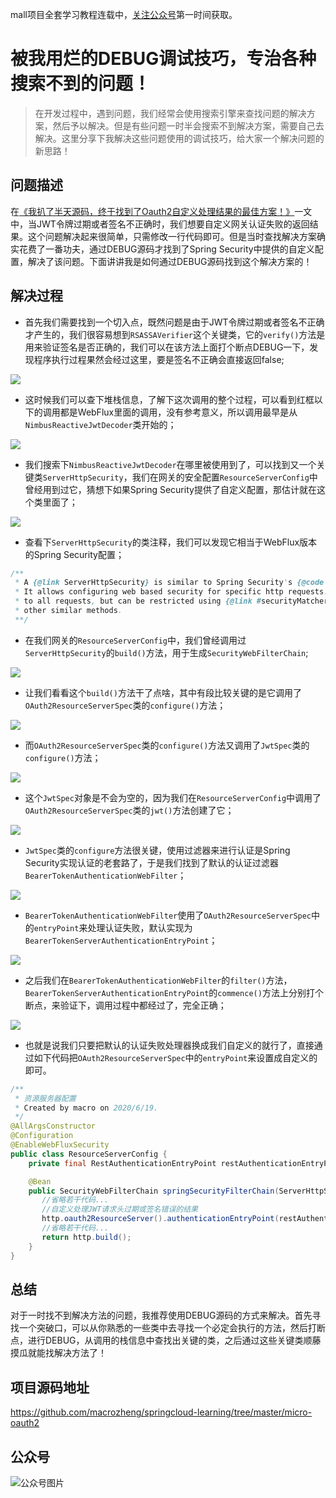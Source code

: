 mall项目全套学习教程连载中，[关注公众号](#公众号)第一时间获取。

# 被我用烂的DEBUG调试技巧，专治各种搜索不到的问题！

> 在开发过程中，遇到问题，我们经常会使用搜索引擎来查找问题的解决方案，然后予以解决。但是有些问题一时半会搜索不到解决方案，需要自己去解决。这里分享下我解决这些问题使用的调试技巧，给大家一个解决问题的新思路！

## 问题描述

在[《我扒了半天源码，终于找到了Oauth2自定义处理结果的最佳方案！》](https://mp.weixin.qq.com/s/f1fDd98nnMJRexyJ3bydiw)一文中，当JWT令牌过期或者签名不正确时，我们想要自定义网关认证失败的返回结果。这个问题解决起来很简单，只需修改一行代码即可。但是当时查找解决方案确实花费了一番功夫，通过DEBUG源码才找到了Spring Security中提供的自定义配置，解决了该问题。下面讲讲我是如何通过DEBUG源码找到这个解决方案的！

## 解决过程

- 首先我们需要找到一个切入点，既然问题是由于JWT令牌过期或者签名不正确才产生的，我们很容易想到`RSASSAVerifier`这个关键类，它的`verify()`方法是用来验证签名是否正确的，我们可以在该方法上面打个断点DEBUG一下，发现程序执行过程果然会经过这里，要是签名不正确会直接返回false;

![](../images/my_debug_skill_01.png)

- 这时候我们可以查下堆栈信息，了解下这次调用的整个过程，可以看到红框以下的调用都是WebFlux里面的调用，没有参考意义，所以调用最早是从`NimbusReactiveJwtDecoder`类开始的；

![](../images/my_debug_skill_02.png)

- 我们搜索下`NimbusReactiveJwtDecoder`在哪里被使用到了，可以找到又一个关键类`ServerHttpSecurity`，我们在网关的安全配置`ResourceServerConfig`中曾经用到过它，猜想下如果Spring Security提供了自定义配置，那估计就在这个类里面了；

![](../images/my_debug_skill_03.png)

- 查看下`ServerHttpSecurity`的类注释，我们可以发现它相当于WebFlux版本的Spring Security配置；

```java
/**
 * A {@link ServerHttpSecurity} is similar to Spring Security's {@code HttpSecurity} but for WebFlux.
 * It allows configuring web based security for specific http requests. By default it will be applied
 * to all requests, but can be restricted using {@link #securityMatcher(ServerWebExchangeMatcher)} or
 * other similar methods.
 **/
```

- 在我们网关的`ResourceServerConfig`中，我们曾经调用过`ServerHttpSecurity`的`build()`方法，用于生成`SecurityWebFilterChain`;

![](../images/my_debug_skill_04.png)

- 让我们看看这个`build()`方法干了点啥，其中有段比较关键的是它调用了`OAuth2ResourceServerSpec`类的`configure()`方法；

![](../images/my_debug_skill_05.png)

- 而`OAuth2ResourceServerSpec`类的`configure()`方法又调用了`JwtSpec`类的`configure()`方法；

![](../images/my_debug_skill_06.png)

- 这个`JwtSpec`对象是不会为空的，因为我们在`ResourceServerConfig`中调用了`OAuth2ResourceServerSpec`类的`jwt()`方法创建了它；

![](../images/my_debug_skill_07.png)

- `JwtSpec`类的`configure`方法很关键，使用过滤器来进行认证是Spring Security实现认证的老套路了，于是我们找到了默认的认证过滤器`BearerTokenAuthenticationWebFilter`；

![](../images/my_debug_skill_08.png)

- `BearerTokenAuthenticationWebFilter`使用了`OAuth2ResourceServerSpec`中的`entryPoint`来处理认证失败，默认实现为`BearerTokenServerAuthenticationEntryPoint`；

![](../images/my_debug_skill_09.png)

- 之后我们在`BearerTokenAuthenticationWebFilter`的`filter()`方法，`BearerTokenServerAuthenticationEntryPoint`的`commence()`方法上分别打个断点，来验证下，调用过程中都经过了，完全正确；

![](../images/my_debug_skill_10.png)

- 也就是说我们只要把默认的认证失败处理器换成我们自定义的就行了，直接通过如下代码把`OAuth2ResourceServerSpec`中的`entryPoint`来设置成自定义的即可。

```java
/**
 * 资源服务器配置
 * Created by macro on 2020/6/19.
 */
@AllArgsConstructor
@Configuration
@EnableWebFluxSecurity
public class ResourceServerConfig {
    private final RestAuthenticationEntryPoint restAuthenticationEntryPoint;

    @Bean
    public SecurityWebFilterChain springSecurityFilterChain(ServerHttpSecurity http) {
       //省略若干代码...
       //自定义处理JWT请求头过期或签名错误的结果
       http.oauth2ResourceServer().authenticationEntryPoint(restAuthenticationEntryPoint);
       //省略若干代码...
       return http.build();
    }
}
```

## 总结

对于一时找不到解决方法的问题，我推荐使用DEBUG源码的方式来解决。首先寻找一个突破口，可以从你熟悉的一些类中去寻找一个必定会执行的方法，然后打断点，进行DEBUG，从调用的栈信息中查找出关键的类，之后通过这些关键类顺藤摸瓜就能找解决方法了！

## 项目源码地址

https://github.com/macrozheng/springcloud-learning/tree/master/micro-oauth2

## 公众号

![公众号图片](http://macro-oss.oss-cn-shenzhen.aliyuncs.com/mall/banner/qrcode_for_macrozheng_258.jpg)
